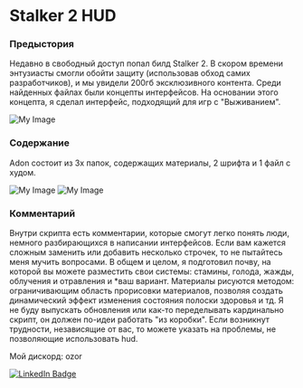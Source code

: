 # Stalker 2 HUD
### Предыстория
Недавно в свободный доступ попал билд Stalker 2. В скором времени энтузиасты смогли обойти защиту (использовав обход самих разработчиков), и мы увидели 200гб эксклюзивного контента. Среди найденных файлах были концепты интерфейсов. На основании этого концепта, я сделал интерфейс, подходящий для игр с "Выживанием".

![My Image](https://i.imgur.com/y58lRfM.png)

### Содержание
Adon состоит из 3х папок, содержащих материалы, 2 шрифта и 1 файл с худом.

![My Image](https://i.imgur.com/lwKlMgp.jpg)
![My Image](https://i.imgur.com/gcCgAga.png)

### Комментарий
Внутри скрипта есть комментарии, которые смогут легко понять люди, немного разбирающихся в написании интерфейсов. Если вам кажется сложным заменить или добавить несколько строчек, то не пытайтесь меня мучить вопросами. В общем и целом, я подготовил почву, на которой вы можете разместить свои системы: стамины, голода, жажды, облучения и отравления и *ваш вариант. Материалы рисуются методом: ограничивающим область прорисовки материалов, позволяя создать динамический эффект изменения состояния полоски здоровья и тд. Я не буду выпускать обновления или как-то переделывать кардинально скрипт, он должен по-идеи работать "из коробки". Если возникнут трудности, независящие от вас, то можете указать на проблемы, не позволяющие использовать hud.

Мой дискорд: ozor

<div id="badges">
  <a href="https://discord.gg/ZFt95M9S">
    <img src="https://steamuserimages-a.akamaihd.net/ugc/1916871957516410039/7E711FD4326F9270BD161D5FA09D6BFDE99D5466/?imw=5000&imh=5000&ima=fit&impolicy=Letterbox&imcolor=%23000000&letterbox=false" alt="LinkedIn Badge"/>
  </a>
</div>
